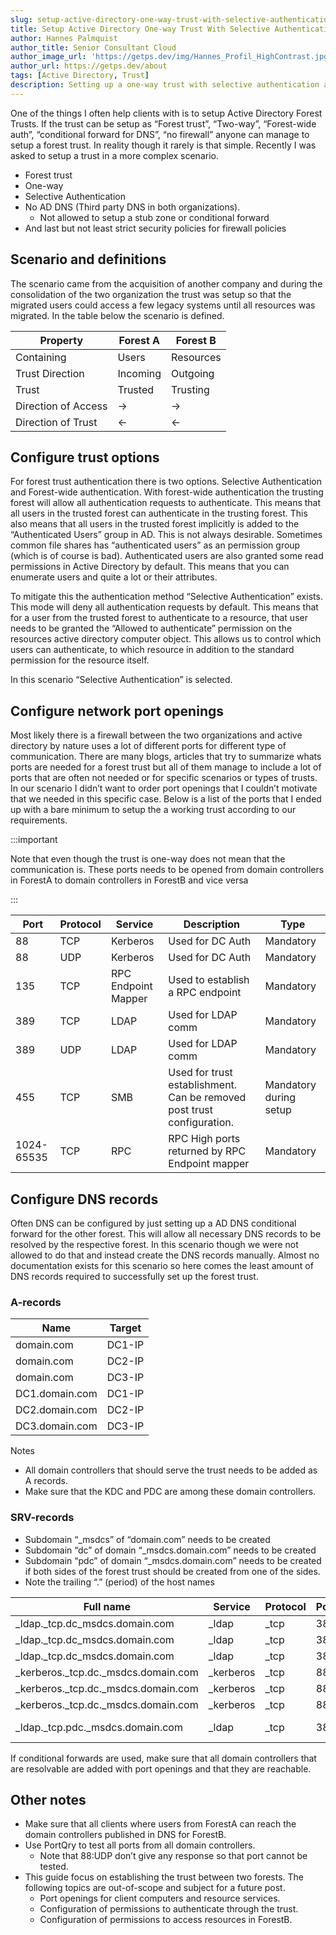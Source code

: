 ```yaml
---
slug: setup-active-directory-one-way-trust-with-selective-authentication
title: Setup Active Directory One-way Trust With Selective Authentication
author: Hannes Palmquist
author_title: Senior Consultant Cloud
author_image_url: 'https://getps.dev/img/Hannes_Profil_HighContrast.jpg'
author_url: https://getps.dev/about
tags: [Active Directory, Trust]
description: Setting up a one-way trust with selective authentication and without DNS conditional forward
---
```


<div class="fb-share-button"
data-href="https://getps.dev/blog/setup-active-directory-one-way-trust-with-selective-authentication"
data-layout="button"
data-size="small">
</div>

One of the things I often help clients with is to setup Active Directory Forest Trusts. If the trust can be setup as “Forest trust”, “Two-way”, “Forest-wide auth”, “conditional forward for DNS”, “no firewall” anyone can manage to setup a forest trust. In reality though it rarely is that simple. Recently I was asked to setup a trust in a more complex scenario.

- Forest trust
- One-way
- Selective Authentication
- No AD DNS (Third party DNS in both organizations).
  - Not allowed to setup a stub zone or conditional forward
- And last but not least strict security policies for firewall policies

## Scenario and definitions

The scenario came from the acquisition of another company and during the consolidation of the two organization the trust was setup so that the migrated users could access a few legacy systems until all resources was migrated. In the table below the scenario is defined.

| Property            | Forest A | Forest B  |
| ------------------- | -------- | --------- |
| Containing          | Users    | Resources |
| Trust Direction     | Incoming | Outgoing  |
| Trust               | Trusted  | Trusting  |
| Direction of Access | ->       | ->        |
| Direction of Trust  | <-       | <-        |

## Configure trust options

For forest trust authentication there is two options. Selective Authentication and Forest-wide authentication. With forest-wide authentication the trusting forest will allow all authentication requests to authenticate. This means that all users in the trusted forest can authenticate in the trusting forest. This also means that all users in the trusted forest implicitly is added to the “Authenticated Users” group in AD. This is not always desirable. Sometimes common file shares has “authenticated users” as an permission group (which is of course is bad). Authenticated users are also granted some read permissions in Active Directory by default. This means that you can enumerate users and quite a lot or their attributes.

To mitigate this the authentication method “Selective Authentication” exists. This mode will deny all authentication requests by default. This means that for a user from the trusted forest to authenticate to a resource, that user needs to be granted the “Allowed to authenticate” permission on the resources active directory computer object. This allows us to control which users can authenticate, to which resource in addition to the standard permission for the resource itself.

In this scenario “Selective Authentication” is selected.

## Configure network port openings

Most likely there is a firewall between the two organizations and active directory by nature uses a lot of different ports for different type of communication. There are many blogs, articles that try to summarize whats ports are needed for a forest trust but all of them manage to include a lot of ports that are often not needed or for specific scenarios or types of trusts. In our scenario I didn’t want to order port openings that I couldn’t motivate that we needed in this specific case. Below is a list of the ports that I ended up with a bare minimum to setup the a working trust according to our requirements.

:::important

Note that even though the trust is one-way does not mean that the communication is. These ports needs to be opened from domain controllers in ForestA to domain controllers in ForestB and vice versa

:::

| Port       | Protocol | Service             | Description                                                            | Type                   |
| ---------- | -------- | ------------------- | ---------------------------------------------------------------------- | ---------------------- |
| 88         | TCP      | Kerberos            | Used for DC Auth                                                       | Mandatory              |
| 88         | UDP      | Kerberos            | Used for DC Auth                                                       | Mandatory              |
| 135        | TCP      | RPC Endpoint Mapper | Used to establish a RPC endpoint                                       | Mandatory              |
| 389        | TCP      | LDAP                | Used for LDAP comm                                                     | Mandatory              |
| 389        | UDP      | LDAP                | Used for LDAP comm                                                     | Mandatory              |
| 455        | TCP      | SMB                 | Used for trust establishment. Can be removed post trust configuration. | Mandatory during setup |
| 1024-65535 | TCP      | RPC                 | RPC High ports returned by RPC Endpoint mapper                         | Mandatory              |

## Configure DNS records

Often DNS can be configured by just setting up a AD DNS conditional forward for the other forest. This will allow all necessary DNS records to be resolved by the respective forest. In this scenario though we were not allowed to do that and instead create the DNS records manually. Almost no documentation exists for this scenario so here comes the least amount of DNS records required to successfully set up the forest trust.

### A-records

| Name           | Target |
| -------------- | ------ |
| domain.com     | DC1-IP |
| domain.com     | DC2-IP |
| domain.com     | DC3-IP |
| DC1.domain.com | DC1-IP |
| DC2.domain.com | DC2-IP |
| DC3.domain.com | DC3-IP |

Notes

- All domain controllers that should serve the trust needs to be added as A records.
- Make sure that the KDC and PDC are among these domain controllers.

### SRV-records

- Subdomain “_msdcs” of “domain.com” needs to be created
- Subdomain “dc” of domain “_msdcs.domain.com” needs to be created
- Subdomain “pdc” of domain “_msdcs.domain.com” needs to be created if both sides of the forest trust should be created from one of the sides.
- Note the trailing “.” (period) of the host names

| Full name                           | Service   | Protocol | Port | Priority | Weight | Host                                  |
| ----------------------------------- | --------- | -------- | ---- | -------- | ------ | ------------------------------------- |
| _ldap._tcp.dc_msdcs.domain.com      | _ldap     | _tcp     | 389  | 0        | 100    | DC1.domain.com                        |
| _ldap._tcp.dc_msdcs.domain.com      | _ldap     | _tcp     | 389  | 0        | 100    | DC2.domain.com                        |
| _ldap._tcp.dc_msdcs.domain.com      | _ldap     | _tcp     | 389  | 0        | 100    | DC3.domain.com                        |
| _kerberos._tcp.dc._msdcs.domain.com | _kerberos | _tcp     | 88   | 0        | 100    | DC1.domain.com                        |
| _kerberos._tcp.dc._msdcs.domain.com | _kerberos | _tcp     | 88   | 0        | 100    | DC2.domain.com                        |
| _kerberos._tcp.dc._msdcs.domain.com | _kerberos | _tcp     | 88   | 0        | 100    | DC3.domain.com                        |
| _ldap._tcp.pdc._msdcs.domain.com    | _ldap     | _tcp     | 389  | 0        | 100    | DC1.domain.com(PDC domain controller) |

If conditional forwards are used, make sure that all domain controllers that are resolvable are added with port openings and that they are reachable.

## Other notes

- Make sure that all clients where users from ForestA can reach the domain controllers published in DNS for ForestB.
- Use PortQry to test all ports from all domain controllers.
  - Note that 88:UDP don’t give any response so that port cannot be tested.
- This guide focus on establishing the trust between two forests. The following topics are out-of-scope and subject for a future post.
  - Port openings for client computers and resource services.
  - Configuration of permissions to authenticate through the trust.
  - Configuration of permissions to access resources in ForestB.

<Comments />
